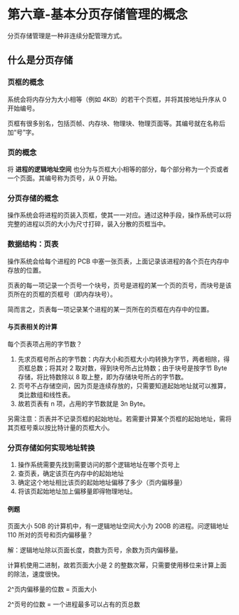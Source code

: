 # 第六章-基本分页存储管理的概念

分页存储管理是一种非连续分配管理方式。

## 什么是分页存储

### 页框的概念

系统会将内存分为大小相等（例如 4KB）的若干个页框，并将其按地址升序从 0 开始编号。

页框有很多别名，包括页帧、内存块、物理块、物理页面等。其编号就在名称后加“号”字。

### 页的概念

将 **进程的逻辑地址空间** 也分为与页框大小相等的部分，每个部分称为一个页或者一个页面。其编号称为页号，从 0 开始。

### 分页存储的概念

操作系统会将进程的页装入页框，使其一一对应。通过这种手段，操作系统可以将完整的进程以页的大小为尺寸打碎，装入分散的页框当中。

### 数据结构：页表

操作系统会给每个进程的 PCB 中塞一张页表，上面记录该进程的各个页在内存中存放的位置。

页表的每一项记录一个页号一个块号，页号是进程的某一个页的页号，而块号是该页所在的页框的页框号（即内存块号）。

简而言之，页表每一项记录某个进程的某一页所在的页框在内存中的位置。

#### 与页表相关的计算

每个页表项占用的字节数？

1. 先求页框号所占的字节数：内存大小和页框大小均转换为字节，两者相除，得页框总数；将其对 2 取对数，得到块号所占比特数；由于块号是按字节 Byte 存储，将比特数除以 8 取上整，即为存储块号所占的字节数。
2. 页号不占存储空间，因为页是连续存放的，只需要知道起始地址就可以推算，类比数组和线性表。
3. 故若页表有 n 项，占用的字节数就是 3n Byte。

另需注意：页表并不记录页框的起始地址。若需要计算某个页框的起始地址，需将其页框号乘以按比特计量的页框大小。

### 分页存储如何实现地址转换

1. 操作系统需要先找到需要访问的那个逻辑地址在哪个页号上
2. 查页表，确定该页在内存中的起始地址
3. 确定这个地址相比该页的起始地址偏移了多少（页内偏移量）
4. 将该页起始地址加上偏移量即得物理地址。

#### 例题

页面大小 50B 的计算机中，有一逻辑地址空间大小为 200B 的进程。问逻辑地址 110 所对的页号和页内偏移量？

解：逻辑地址除以页面长度，商数为页号，余数为页内偏移量。

计算机使用二进制，故若页面大小是 2 的整数次幂，只需要使用移位来计算上面的除法，速度很快。

2^页内偏移量的位数 = 页面大小

2^页号的位数 = 一个进程最多可以占有的页总数